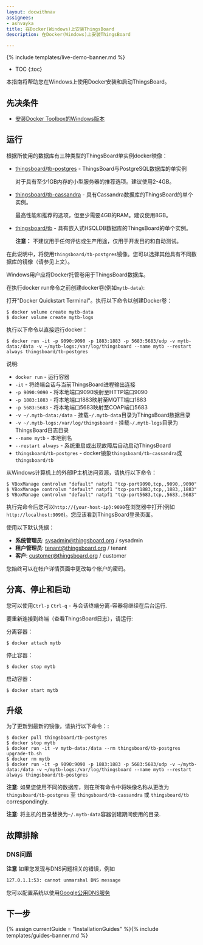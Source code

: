 ```yaml
---
layout: docwithnav
assignees:
- ashvayka
title: 在Docker(Windows)上安装ThingsBoard
description: 在Docker(Windows)上安装ThingsBoard

---
```


{% include templates/live-demo-banner.md %}

* TOC
{:toc}

本指南将帮助您在Windows上使用Docker安装和启动ThingsBoard。


## 先决条件

- [安装Docker Toolbox的Windows版本](https://docs.docker.com/toolbox/toolbox_install_windows/)

## 运行

根据所使用的数据库有三种类型的ThingsBoard单实例docker映像：

* [thingsboard/tb-postgres](https://hub.docker.com/r/thingsboard/tb-postgres/) - ThingsBoard与PostgreSQL数据库的单实例
    
    对于具有至少1GB内存的小型服务器的推荐选项。建议使用2-4GB。
* [thingsboard/tb-cassandra](https://hub.docker.com/r/thingsboard/tb-cassandra/) - 具有Cassandra数据库的ThingsBoard的单个实例。
    
    最高性能和推荐的选项，但至少需要4GB的RAM。建议使用8GB。
* [thingsboard/tb](https://hub.docker.com/r/thingsboard/tb/) - 具有嵌入式HSQLDB数据库的ThingsBoard的单个实例。
    
    **注意：** 不建议用于任何评估或生产用途，仅用于开发目的和自动测试。

在此说明中，将使用`thingsboard/tb-postgres`镜像。您可以选择其他具有不同数据库的镜像（请参见上文）。

Windows用户应将Docker托管卷用于ThingsBoard数据库。

在执行docker run命令之前创建docker卷(例如`mytb-data`):

打开"Docker Quickstart Terminal"。执行以下命令以创建Docker卷：

``` 
$ docker volume create mytb-data
$ docker volume create mytb-logs
```

执行以下命令以直接运行docker：
                                   
``` 
$ docker run -it -p 9090:9090 -p 1883:1883 -p 5683:5683/udp -v mytb-data:/data -v ~/mytb-logs:/var/log/thingsboard --name mytb --restart always thingsboard/tb-postgres
```

说明: 
    
- `docker run`              - 运行容器
- `-it`                     - 将终端会话与当前ThingsBoard进程输出连接
- `-p 9090:9090`            - 将本地端口9090映射至HTTP端口9090
- `-p 1883:1883`            - 将本地端口1883映射至MQTT端口1883    
- `-p 5683:5683`            - 将本地端口5683映射至COAP端口5683 
- `-v ~/.mytb-data:/data`   - 挂载`~/.mytb-data`目录为ThingsBoard数据目录
- `-v ~/.mytb-logs:/var/log/thingsboard`   - 挂载`~/.mytb-logs`目录为ThingsBoard日志目录
- `--name mytb`             - 本地别名
- `--restart always`        - 系统重启或出现故障后自动启动ThingsBoard
- `thingsboard/tb-postgres`          - docker镜象`thingsboard/tb-cassandra`或`thingsboard/tb`

从Windows计算机上的外部IP主机访问资源，请执行以下命令：

``` 
$ VBoxManage controlvm "default" natpf1 "tcp-port9090,tcp,,9090,,9090"  
$ VBoxManage controlvm "default" natpf1 "tcp-port1883,tcp,,1883,,1883"
$ VBoxManage controlvm "default" natpf1 "tcp-port5683,tcp,,5683,,5683"
```

执行完命令后您可以`http://{your-host-ip}:9090`在浏览器中打开(例如`http://localhost:9090`)。您应该看到ThingsBoard登录页面。

使用以下默认凭据：

- **系统管理员**: sysadmin@thingsboard.org / sysadmin
- **租户管理员**: tenant@thingsboard.org / tenant
- **客户**: customer@thingsboard.org / customer

您始终可以在帐户详情页面中更改每个帐户的密码。

## 分离、停止和启动

您可以使用`Ctrl-p` `Ctrl-q` - 与会话终端分离-容器将继续在后台运行.

要重新连接到终端（查看ThingsBoard日志），请运行:

分离容器：

```
$ docker attach mytb
```

停止容器：

```
$ docker stop mytb
```

启动容器：

```
$ docker start mytb
```

## 升级

为了更新到最新的镜像，请执行以下命令：:

```
$ docker pull thingsboard/tb-postgres
$ docker stop mytb
$ docker run -it -v mytb-data:/data --rm thingsboard/tb-postgres upgrade-tb.sh
$ docker rm mytb
$ docker run -it -p 9090:9090 -p 1883:1883 -p 5683:5683/udp -v ~/mytb-data:/data -v ~/mytb-logs:/var/log/thingsboard --name mytb --restart always thingsboard/tb-postgres
```

**注意**: 如果您使用不同的数据库，则在所有命令中将映像名称从更改为`thingsboard/tb-postgres` 至 `thingsboard/tb-cassandra` 或 `thingsboard/tb` correspondingly.
 
**注意**: 将主机的目录替换为`~/.mytb-data`容器创建期间使用的目录. 

## 故障排除

### DNS问题

**注意** 如果您发现与DNS问题相关的错误，例如

```bash
127.0.1.1:53: cannot unmarshal DNS message
```

您可以配置系统以使用[Google公用DNS服务](https://developers.google.com/speed/public-dns/docs/using#windows)


## 下一步

{% assign currentGuide = "InstallationGuides" %}{% include templates/guides-banner.md %}
